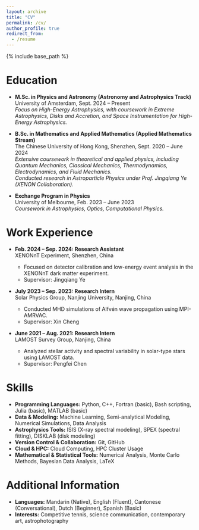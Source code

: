 ```yaml
---
layout: archive
title: "CV"
permalink: /cv/
author_profile: true
redirect_from:
  - /resume
---
```


{% include base_path %}

Education
======
* **M.Sc. in Physics and Astronomy (Astronomy and Astrophysics Track)**  
  University of Amsterdam, Sept. 2024 – Present  
  *Focus on High-Energy Astrophysics, with coursework in Extreme Astrophysics, Disks and Accretion, and Space Instrumentation for High-Energy Astrophysics.*  

* **B.Sc. in Mathematics and Applied Mathematics (Applied Mathematics Stream)**  
  The Chinese University of Hong Kong, Shenzhen, Sept. 2020 – June 2024  
  *Extensive coursework in theoretical and applied physics, including Quantum Mechanics, Classical Mechanics, Thermodynamics, Electrodynamics, and Fluid Mechanics.*  
  *Conducted research in Astroparticle Physics under Prof. Jingqiang Ye (XENON Collaboration).*  

* **Exchange Program in Physics**  
  University of Melbourne, Feb. 2023 – June 2023  
  *Coursework in Astrophysics, Optics, Computational Physics.*  

Work Experience
======
* **Feb. 2024 – Sep. 2024: Research Assistant**  
  XENONnT Experiment, Shenzhen, China  
  * Focused on detector calibration and low-energy event analysis in the XENONnT dark matter experiment.  
  * Supervisor: Jingqiang Ye  

* **July 2023 – Sep. 2023: Research Intern**  
  Solar Physics Group, Nanjing University, Nanjing, China  
  * Conducted MHD simulations of Alfvén wave propagation using MPI-AMRVAC.  
  * Supervisor: Xin Cheng  

* **June 2021 – Aug. 2021: Research Intern**  
  LAMOST Survey Group, Nanjing, China  
  * Analyzed stellar activity and spectral variability in solar-type stars using LAMOST data.  
  * Supervisor: Pengfei Chen

Skills
======
* **Programming Languages:** Python, C++, Fortran (basic), Bash scripting, Julia (basic), MATLAB (basic)  
* **Data & Modeling:** Machine Learning, Semi-analytical Modeling, Numerical Simulations, Data Analysis  
* **Astrophysics Tools:** ISIS (X-ray spectral modeling), SPEX (spectral fitting), DISKLAB (disk modeling)  
* **Version Control & Collaboration:** Git, GitHub  
* **Cloud & HPC:** Cloud Computing, HPC Cluster Usage  
* **Mathematical & Statistical Tools:** Numerical Analysis, Monte Carlo Methods, Bayesian Data Analysis, LaTeX  

Additional Information
======
* **Languages:** Mandarin (Native), English (Fluent), Cantonese (Conversational), Dutch (Beginner), Spanish (Basic)  
* **Interests:** Competitive tennis, science communication, contemporary art, astrophotography  
